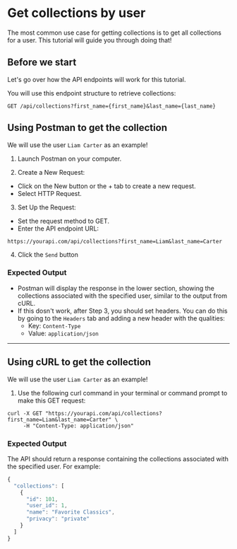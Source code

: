 # Get collections by user

The most common use case for getting collections is to get all collections for a user. This tutorial will guide you through doing that!

## Before we start

Let's go over how the API endpoints will work for this tutorial.  

You will use this endpoint structure to retrieve collections:

``` shell
GET /api/collections?first_name={first_name}&last_name={last_name}
```

## Using Postman to get the collection

We will use the user `Liam Carter` as an example!

1. Launch Postman on your computer.

2. Create a New Request:

* Click on the New button or the + tab to create a new request.
* Select HTTP Request.

3. Set Up the Request:

* Set the request method to GET.
* Enter the API endpoint URL:

``` shell
https://yourapi.com/api/collections?first_name=Liam&last_name=Carter
```

4. Click the `Send` button

### Expected Output
* Postman will display the response in the lower section, showing the collections associated with the specified user, similar to the output from cURL.
* If this dosn't work, after Step 3, you should set headers. You can do this by going to the `Headers` tab and adding a new header with the qualities:
  * Key: `Content-Type`
  * Value: `application/json`
 
 ---

 ## Using cURL to get the collection

We will use the user `Liam Carter` as an example!

1. Use the following curl command in your terminal or command prompt to make this GET request:

``` shell
curl -X GET "https://yourapi.com/api/collections?first_name=Liam&last_name=Carter" \
     -H "Content-Type: application/json"
```

### Expected Output

The API should return a response containing the collections associated with the specified user. For example:

``` js
{
  "collections": [
    {
      "id": 101,
      "user_id": 1,
      "name": "Favorite Classics",
      "privacy": "private"
    }
  ]
}
```
